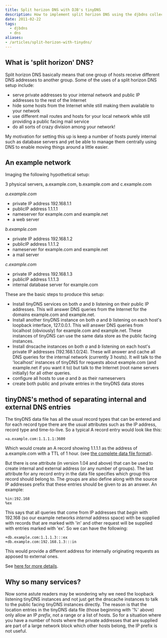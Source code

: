 ```yaml
---
title: Split horizon DNS with DJB's tinyDNS
description: How to implement split horizon DNS using the djbdns collection of tools
date: 2011-02-22
tags:
  - djbdns
  - dns
aliases:
- /articles/split-horizon-with-tinydns/
---
```


## What is 'split horizon' DNS?

Split horizon DNS basically means that one group of hosts receive different DNS
addresses to another group. Some of the uses of a split horizon DNS setup
include:

- serve private addresses to your internal network and public IP addresses to
  the rest of the Internet
- hide some hosts from the Internet while still making them available to your
  network
- use different mail routes and hosts for your local network while still
  providing a public facing mail service
- do all sorts of crazy division among your network!

My motivation for setting this up is keep a number of hosts purely internal
such as database servers and yet be able to manage them centrally using DNS to
enable moving things around a little easier.

## An example network

Imaging the following hypothetical setup:

3 physical servers, a.example.com, b.example.com and c.example.com

_a.example.com_
- private IP address 192.168.1.1
- publicIP address 1.1.1.1
- nameserver for example.com and example.net
- a web server

_b.example.com_
- private IP address 192.168.1.2
- publicIP address 1.1.1.2
- nameserver for example.com and example.net
- a mail server

_c.example.com_
- private IP address 192.168.1.3
- publicIP address 1.1.1.3
- internal database server for example.com

These are the basic steps to produce this setup:

- Install tinyDNS services on both _a_ and _b_ listening on their public IP
  addresses. This will answer DNS queries from the Internet for the domains
  example.com and example.net.
- Install another tinyDNS instance on both _a_ and _b_ listening on each host's
  loopback interface, 127.0.0.1. This will answer DNS queries from localhost
  (obviously) for example.com and example.net. These instances of tinyDNS can
  use the same data store as the public facing instances.
- Install dnscache instances on both _a_ and _b_ listening on each host's
  private IP addresses (192.168.1.0/24). These will answer and cache all DNS
  queries for the internal network (currently 3 hosts). It will talk to the
  'localhost' instances of tinyDNS for requests about example.com (and
  example.net if you want it to) but talk to the Internet (root name servers
  initially) for all other queries.
- configure all hosts to use _a_ and _b_ as their nameservers
- create both public and private entries in the tinyDNS data stores

## tinyDNS's method of separating internal and external DNS entries

The tinyDNS data file has all the usual record types that can be entered and
for each record type there are the usual attributes such as the IP address,
record type and time-to-live. So a typical A record entry would look like
this:

    =a.example.com:1.1.1.1:3600

Which would create an A record showing 1.1.1.1 as the address of a.example.com
with a TTL of 1 hour. (see [the complete data file
format](http://cr.yp.to/djbdns/tinydns-data.html)).

But there is one attribute (in version 1.04 and above) that can be used to
create internal and external address (or any number of groups). The last
attribute for any record entry in the data file specifies which group this
record should belong to. The groups are also define along with the source IP
addresses prefix that these entries should be given to as an answer. An
example:

    %in:192.168
    %ex

This says that all queries that come from IP addresses that _begin_ with
192.168 (so our example networks _internal_ address space) with be supplied
with records that are marked with 'in' and other request will be supplied with
entries marked with 'ex'. So we can have the following:

    +db.example.com:1.1.1.3:::ex
    +db.example.com:192.168.1.3:::in

This would provide a different address for internally originating requests as
apposed to external ones.

See [here for more
details](http://cr.yp.to/djbdns/tinydns-data.html#differentiation).

## Why so many services?

Now some astute readers may be wondering why we need the loopback listening
tinyDNS instances and not just get the dnscache instances to talk to the
public facing tinyDNS instances directly. The reason is that the location
entries in the tinyDNS data file (those beginning with '%' above) only allow
an IP _prefix_, not a range or a list of hosts. So for a situation where you
have a number of hosts where the private addresses that are supplied are part
of a large network block which other hosts belong, the IP prefix is not
useful.
